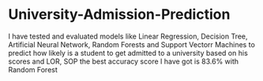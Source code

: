 # University-Admission-Prediction
I have tested and evaluated models like Linear Regression, Decision Tree, Artificial Neural Network, Random Forests and Support Vectorr Machines to predict how likely is a student to get admitted to a university
based on his scores and LOR, SOP
the best accuracy score I have got is 83.6% with Random Forest
